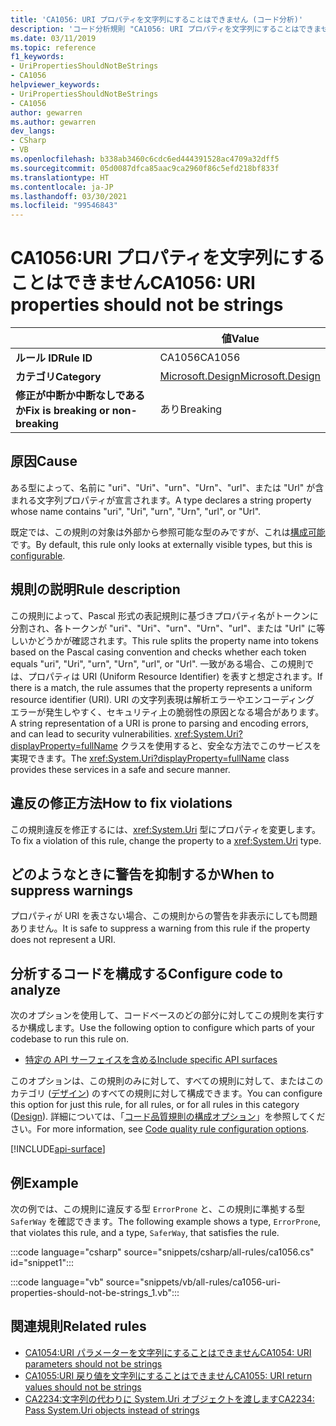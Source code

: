 ```yaml
---
title: 'CA1056: URI プロパティを文字列にすることはできません (コード分析)'
description: 'コード分析規則 "CA1056: URI プロパティを文字列にすることはできません" について説明します'
ms.date: 03/11/2019
ms.topic: reference
f1_keywords:
- UriPropertiesShouldNotBeStrings
- CA1056
helpviewer_keywords:
- UriPropertiesShouldNotBeStrings
- CA1056
author: gewarren
ms.author: gewarren
dev_langs:
- CSharp
- VB
ms.openlocfilehash: b338ab3460c6cdc6ed444391528ac4709a32dff5
ms.sourcegitcommit: 05d0087dfca85aac9ca2960f86c5efd218bf833f
ms.translationtype: HT
ms.contentlocale: ja-JP
ms.lasthandoff: 03/30/2021
ms.locfileid: "99546843"
---
```

# <a name="ca1056-uri-properties-should-not-be-strings"></a><span data-ttu-id="b216f-103">CA1056:URI プロパティを文字列にすることはできません</span><span class="sxs-lookup"><span data-stu-id="b216f-103">CA1056: URI properties should not be strings</span></span>

| | <span data-ttu-id="b216f-104">値</span><span class="sxs-lookup"><span data-stu-id="b216f-104">Value</span></span> |
|-|-|
| <span data-ttu-id="b216f-105">**ルール ID**</span><span class="sxs-lookup"><span data-stu-id="b216f-105">**Rule ID**</span></span> |<span data-ttu-id="b216f-106">CA1056</span><span class="sxs-lookup"><span data-stu-id="b216f-106">CA1056</span></span>|
| <span data-ttu-id="b216f-107">**カテゴリ**</span><span class="sxs-lookup"><span data-stu-id="b216f-107">**Category**</span></span> |[<span data-ttu-id="b216f-108">Microsoft.Design</span><span class="sxs-lookup"><span data-stu-id="b216f-108">Microsoft.Design</span></span>](design-warnings.md)|
| <span data-ttu-id="b216f-109">**修正が中断か中断なしであるか**</span><span class="sxs-lookup"><span data-stu-id="b216f-109">**Fix is breaking or non-breaking**</span></span> |<span data-ttu-id="b216f-110">あり</span><span class="sxs-lookup"><span data-stu-id="b216f-110">Breaking</span></span>|

## <a name="cause"></a><span data-ttu-id="b216f-111">原因</span><span class="sxs-lookup"><span data-stu-id="b216f-111">Cause</span></span>

<span data-ttu-id="b216f-112">ある型によって、名前に "uri"、"Uri"、"urn"、"Urn"、"url"、または "Url" が含まれる文字列プロパティが宣言されます。</span><span class="sxs-lookup"><span data-stu-id="b216f-112">A type declares a string property whose name contains "uri", "Uri", "urn", "Urn", "url", or "Url".</span></span>

<span data-ttu-id="b216f-113">既定では、この規則の対象は外部から参照可能な型のみですが、これは[構成可能](#configure-code-to-analyze)です。</span><span class="sxs-lookup"><span data-stu-id="b216f-113">By default, this rule only looks at externally visible types, but this is [configurable](#configure-code-to-analyze).</span></span>

## <a name="rule-description"></a><span data-ttu-id="b216f-114">規則の説明</span><span class="sxs-lookup"><span data-stu-id="b216f-114">Rule description</span></span>

<span data-ttu-id="b216f-115">この規則によって、Pascal 形式の表記規則に基づきプロパティ名がトークンに分割され、各トークンが "uri"、"Uri"、"urn"、"Urn"、"url"、または "Url" に等しいかどうかが確認されます。</span><span class="sxs-lookup"><span data-stu-id="b216f-115">This rule splits the property name into tokens based on the Pascal casing convention and checks whether each token equals "uri", "Uri", "urn", "Urn", "url", or "Url".</span></span> <span data-ttu-id="b216f-116">一致がある場合、この規則では、プロパティは URI (Uniform Resource Identifier) を表すと想定されます。</span><span class="sxs-lookup"><span data-stu-id="b216f-116">If there is a match, the rule assumes that the property represents a uniform resource identifier (URI).</span></span> <span data-ttu-id="b216f-117">URI の文字列表現は解析エラーやエンコーディング エラーが発生しやすく、セキュリティ上の脆弱性の原因となる場合があります。</span><span class="sxs-lookup"><span data-stu-id="b216f-117">A string representation of a URI is prone to parsing and encoding errors, and can lead to security vulnerabilities.</span></span> <span data-ttu-id="b216f-118"><xref:System.Uri?displayProperty=fullName> クラスを使用すると、安全な方法でこのサービスを実現できます。</span><span class="sxs-lookup"><span data-stu-id="b216f-118">The <xref:System.Uri?displayProperty=fullName> class provides these services in a safe and secure manner.</span></span>

## <a name="how-to-fix-violations"></a><span data-ttu-id="b216f-119">違反の修正方法</span><span class="sxs-lookup"><span data-stu-id="b216f-119">How to fix violations</span></span>

<span data-ttu-id="b216f-120">この規則違反を修正するには、<xref:System.Uri> 型にプロパティを変更します。</span><span class="sxs-lookup"><span data-stu-id="b216f-120">To fix a violation of this rule, change the property to a <xref:System.Uri> type.</span></span>

## <a name="when-to-suppress-warnings"></a><span data-ttu-id="b216f-121">どのようなときに警告を抑制するか</span><span class="sxs-lookup"><span data-stu-id="b216f-121">When to suppress warnings</span></span>

<span data-ttu-id="b216f-122">プロパティが URI を表さない場合、この規則からの警告を非表示にしても問題ありません。</span><span class="sxs-lookup"><span data-stu-id="b216f-122">It is safe to suppress a warning from this rule if the property does not represent a URI.</span></span>

## <a name="configure-code-to-analyze"></a><span data-ttu-id="b216f-123">分析するコードを構成する</span><span class="sxs-lookup"><span data-stu-id="b216f-123">Configure code to analyze</span></span>

<span data-ttu-id="b216f-124">次のオプションを使用して、コードベースのどの部分に対してこの規則を実行するか構成します。</span><span class="sxs-lookup"><span data-stu-id="b216f-124">Use the following option to configure which parts of your codebase to run this rule on.</span></span>

- [<span data-ttu-id="b216f-125">特定の API サーフェイスを含める</span><span class="sxs-lookup"><span data-stu-id="b216f-125">Include specific API surfaces</span></span>](#include-specific-api-surfaces)

<span data-ttu-id="b216f-126">このオプションは、この規則のみに対して、すべての規則に対して、またはこのカテゴリ ([デザイン](design-warnings.md)) のすべての規則に対して構成できます。</span><span class="sxs-lookup"><span data-stu-id="b216f-126">You can configure this option for just this rule, for all rules, or for all rules in this category ([Design](design-warnings.md)).</span></span> <span data-ttu-id="b216f-127">詳細については、「[コード品質規則の構成オプション](../code-quality-rule-options.md)」を参照してください。</span><span class="sxs-lookup"><span data-stu-id="b216f-127">For more information, see [Code quality rule configuration options](../code-quality-rule-options.md).</span></span>

[!INCLUDE[api-surface](~/includes/code-analysis/api-surface.md)]

## <a name="example"></a><span data-ttu-id="b216f-128">例</span><span class="sxs-lookup"><span data-stu-id="b216f-128">Example</span></span>

<span data-ttu-id="b216f-129">次の例では、この規則に違反する型 `ErrorProne` と、この規則に準拠する型 `SaferWay` を確認できます。</span><span class="sxs-lookup"><span data-stu-id="b216f-129">The following example shows a type, `ErrorProne`, that violates this rule, and a type, `SaferWay`, that satisfies the rule.</span></span>

:::code language="csharp" source="snippets/csharp/all-rules/ca1056.cs" id="snippet1":::

:::code language="vb" source="snippets/vb/all-rules/ca1056-uri-properties-should-not-be-strings_1.vb":::

## <a name="related-rules"></a><span data-ttu-id="b216f-130">関連規則</span><span class="sxs-lookup"><span data-stu-id="b216f-130">Related rules</span></span>

- [<span data-ttu-id="b216f-131">CA1054:URI パラメーターを文字列にすることはできません</span><span class="sxs-lookup"><span data-stu-id="b216f-131">CA1054: URI parameters should not be strings</span></span>](ca1054.md)
- [<span data-ttu-id="b216f-132">CA1055:URI 戻り値を文字列にすることはできません</span><span class="sxs-lookup"><span data-stu-id="b216f-132">CA1055: URI return values should not be strings</span></span>](ca1055.md)
- [<span data-ttu-id="b216f-133">CA2234:文字列の代わりに System.Uri オブジェクトを渡します</span><span class="sxs-lookup"><span data-stu-id="b216f-133">CA2234: Pass System.Uri objects instead of strings</span></span>](ca2234.md)

